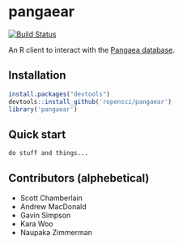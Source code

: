 # pangaear

[![Build Status](https://api.travis-ci.org/ropensci/pangaear.png)](https://travis-ci.org/ropensci/pangaear)

An R client to interact with the [Pangaea database](http://www.pangaea.de/).

## Installation

```r
install.packages("devtools")
devtools::install_github('ropensci/pangaear')
library('pangaear')
```

## Quick start

```r
do stuff and things...
```

## Contributors (alphebetical)

* Scott Chamberlain
* Andrew MacDonald
* Gavin Simpson
* Kara Woo
* Naupaka Zimmerman
